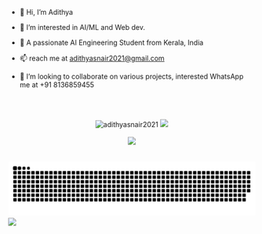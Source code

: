 - 👋 Hi, I’m Adithya 
- 👀 I’m interested in AI/ML and Web dev.
- 🌱 A passionate AI Engineering Student from Kerala, India
- 📫 reach me at adithyasnair2021@gmail.com

- 💞️ I’m looking to collaborate on various projects, interested WhatsApp me at +91 8136859455

<br/>
<br/>
<p align="center">
    <img src="https://github-readme-stats.vercel.app/api?username=adithyasnair2021&show_icons=true&locale=en&theme=radical" alt="adithyasnair2021" />
    <img src="https://streak-stats.demolab.com?user=adithyasnair2021&theme=radical&date_format=j%20M%5B%20Y%5D" /><br><br>
    <img src = "https://github-readme-stats.vercel.app/api/top-langs/?username=adithyasnair2021&layout=compact&theme=radical"><br><br>
</p>
<picture>
  <source media="(prefers-color-scheme: dark)" srcset="https://raw.githubusercontent.com/ADITHYASNAIR2021/ADITHYASNAIR2021/refs/heads/output/github-snake-dark.svg" />
  <source media="(prefers-color-scheme: light)" srcset="https://raw.githubusercontent.com/ADITHYASNAIR2021/ADITHYASNAIR2021/refs/heads/output/github-snake.svg" />
  <img alt="github-snake" src="https://raw.githubusercontent.com/ADITHYASNAIR2021/ADITHYASNAIR2021/refs/heads/output/github-snake.svg" />
</picture>
<img align = "center" src = "https://www.holopin.io/api/user/board?user=adithyasnair2021"/>
